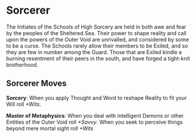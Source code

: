 # Sorcerer
The Initiates of the Schools of High Sorcery are held in both awe and fear by the peoples of the Sheltered Sea. Their power to shape reality and call upon the powers of the Outer Void are unrivalled, and considered by some to be a curse. The Schools rarely allow their members to be Exiled, and so they are few in number among the Guard. Those that are Exiled kindle a burning resentment of their peers in the south, and have forged a tight-knit brotherhood.

## Sorcerer Moves
**Sorcery**: When you apply Thought and Word to reshape Reality to fit your Will roll *+Wits*.

**Master of Metaphysics**: When you deal with intelligent Demons or other Entities of the Outer Void roll *+Savvy*. When you seek to perceive things beyond mere mortal sight roll *+Wits*

